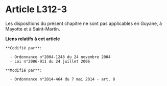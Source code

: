 # Article L312-3

Les dispositions du présent chapitre ne sont pas applicables en Guyane, à Mayotte et à Saint-Martin.

**Liens relatifs à cet article**

	**Codifié par**:

	  - Ordonnance n°2004-1248 du 24 novembre 2004
	  - Loi n°2006-911 du 24 juillet 2006

	**Modifié par**:

	  - Ordonnance n°2014-464 du 7 mai 2014 - art. 8
